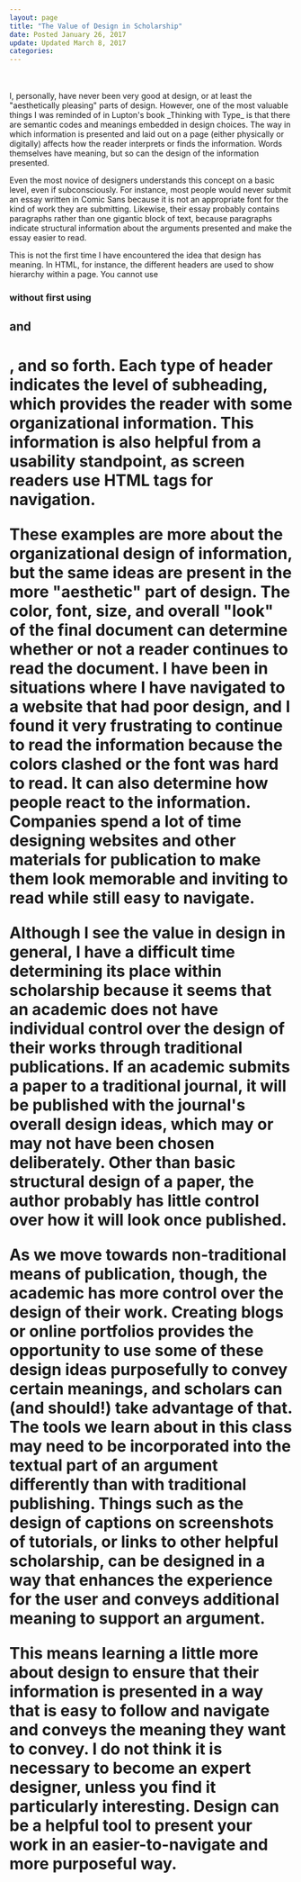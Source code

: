 ```yaml
---
layout: page
title: "The Value of Design in Scholarship"
date: Posted January 26, 2017
update: Updated March 8, 2017
categories:
---
```

<br/>
<br/>
I, personally, have never been very good at design, or at least the "aesthetically pleasing" parts of design. However, one of the most valuable things I was reminded of in Lupton's book _Thinking with Type_ is that there are semantic codes and meanings embedded in design choices. The way in which information is presented and laid out on a page (either physically or digitally) affects how the reader interprets or finds the information. Words themselves have meaning, but so can the design of the information presented.

Even the most novice of designers understands this concept on a basic level, even if subconsciously. For instance, most people would never submit an essay written in Comic Sans because it is not an appropriate font for the kind of work they are submitting. Likewise, their essay probably contains paragraphs rather than one gigantic block of text, because paragraphs indicate structural information about the arguments presented and make the essay easier to read.

This is not the first time I have encountered the idea that design has meaning. In HTML, for instance, the different headers are used to show hierarchy within a page. You cannot use <h3> without first using <h2> and <h1>, and so forth. Each type of header indicates the level of subheading, which provides the reader with some organizational information. This information is also helpful from a usability standpoint, as screen readers use HTML tags for navigation.

These examples are more about the organizational design of information, but the same ideas are present in the more "aesthetic" part of design. The color, font, size, and overall "look" of the final document can determine whether or not a reader continues to read the document. I have been in situations where I have navigated to a website that had poor design, and I found it very frustrating to continue to read the information because the colors clashed or the font was hard to read. It can also determine how people react to the information. Companies spend a lot of time designing websites and other materials for publication to make them look memorable and inviting to read while still easy to navigate.

Although I see the value in design in general, I have a difficult time determining its place within scholarship because it seems that an academic does not have individual control over the design of their works through traditional publications. If an academic submits a paper to a traditional journal, it will be published with the journal's overall design ideas, which may or may not have been chosen deliberately. Other than basic structural design of a paper, the author probably has little control over how it will look once published.

As we move towards non-traditional means of publication, though, the academic has more control over the design of their work. Creating blogs or online portfolios provides the opportunity to use some of these design ideas purposefully to convey certain meanings, and scholars can (and should!) take advantage of that. The tools we learn about in this class may need to be incorporated into the textual part of an argument differently than with traditional publishing. Things such as the design of captions on screenshots of tutorials, or links to other helpful scholarship, can be designed in a way that enhances the experience for the user and conveys additional meaning to support an argument.

This means learning a little more about design to ensure that their information is presented in a way that is easy to follow and navigate and conveys the meaning they want to convey. I do not think it is necessary to become an expert designer, unless you find it particularly interesting. Design can be a helpful tool to present your work in an easier-to-navigate and more purposeful way.
